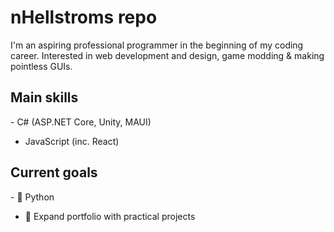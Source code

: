 <h1>nHellstroms repo</h1>
I'm an aspiring professional programmer in the beginning of my coding career. 
Interested in web development and design, game modding & making pointless GUIs. 

<h2>Main skills</h2>
- C# (ASP.NET Core, Unity, MAUI)

- JavaScript (inc. React)

<h2>Current goals</h2>
- 🐍 Python

- 💾 Expand portfolio with practical projects
